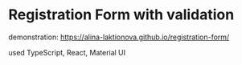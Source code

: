 # Registration Form with validation

demonstration: https://alina-laktionova.github.io/registration-form/

used TypeScript, React, Material UI
